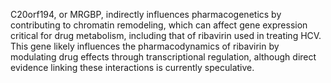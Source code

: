 C20orf194, or MRGBP, indirectly influences pharmacogenetics by contributing to chromatin remodeling, which can affect gene expression critical for drug metabolism, including that of ribavirin used in treating HCV. This gene likely influences the pharmacodynamics of ribavirin by modulating drug effects through transcriptional regulation, although direct evidence linking these interactions is currently speculative.